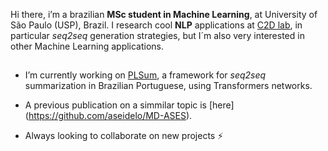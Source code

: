 
Hi there, i’m a brazilian **MSc student in Machine Learning**, at University of São Paulo (USP), Brazil. I research cool **NLP** applications at [C2D lab](http://www.wcss2014.pcs.usp.br/), in particular _seq2seq_ generation strategies, but I´m also very interested in other Machine Learning applications.

## 

- I’m currently working on [PLSum](https://github.com/aseidelo/wiki_generator), a framework for _seq2seq_ summarization in Brazilian Portuguese, using Transformers networks.

- A previous publication on a simmilar topic is [here] (https://github.com/aseidelo/MD-ASES).

- Always looking to collaborate on new projects ⚡


